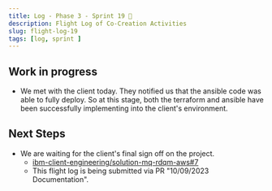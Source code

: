 ```yaml
---
title: Log - Phase 3 - Sprint 19 🛫
description: Flight Log of Co-Creation Activities
slug: flight-log-19
tags: [log, sprint ]
---
```


## Work in progress
- We met with the client today. They notified us that the ansible code was able to fully deploy. So at this stage, both the terraform and ansible have been successfully implementing into the client's environment.   
## Next Steps
- We are waiting for the client's final sign off on the project. 
  - [ibm-client-engineering/solution-mq-rdqm-aws#7](https://zenhub.ibm.com/workspaces/st5-action-information-center-64343620d0cfd0000f03a114/issues/ibm-client-engineering/solution-mq-rdqm-aws/7)
  - This flight log is being submitted via PR "10/09/2023 Documentation".